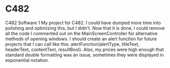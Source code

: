 # C482
C482 Software 1
My project for C482. I could have dumped more time into polishing and optimizing this, but I didn't.
Now that it is done, I could remove all the code I commented out on the MainScreenController for alternative methods of opening windows.
I should create an alert function for future projects that I can call like this: alertFunction(alertType, titleText, headerText, contentText, resultBool).
Also, my prices were high enough that standard double formatting was an issue, sometimes they were displayed in exponential notation.
